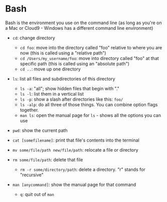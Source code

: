 # Bash

Bash is the environment you use on the command line 
(as long as you're on a Mac or Cloud9 - Windows has a different command line environment)  

* `cd`:  change directory    
  * `cd foo`:  move into the directory called "foo" relative to where you are now (this is called using a "relative path")  
  * `cd /Users/my_username/foo`:  move into directory called "foo" at that specific path (this is called using an "absolute path")  
  * `cd ..`:  move up one directory  

* `ls`: list all files and subdirectories of this directory  
  * `ls -a`:  "all"; show hidden files that begin with "."  
  * `ls -l`:  list them in a vertical list  
  * `ls -p`:  show a slash after directories like this:  `foo/`  
  * `ls -alp`:  do all three of those things.  You can combine option flags together.  
  * `man ls`:  open the manual page for `ls` - shows all the options you can use  
  
* `pwd`:  show the current path

* `cat [somefilename]`:  print that file's contents into the terminal  

* `mv some/file/path new/file/path`:  relocate a file or directory  

* `rm some/file/path`:  delete that file  
  * `rm -r some/directory/path`:  delete a directory.  "r" stands for "recursive"  
  
* `man [anycommand]`:  show the manual page for that command  
  * `q`:  quit out of `man`  
